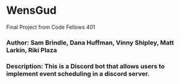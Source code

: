 # WensGud
Final Project from Code Fellows 401

### Author: Sam Brindle, Dana Huffman, Vinny Shipley, Matt Larkin, Riki Plaza
### Description: This is a Discord bot that allows users to implement event scheduling in a discord server.
